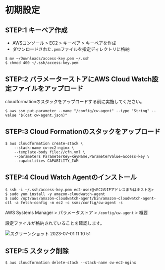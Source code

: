 # 初期設定

## STEP:1 キーペア作成

- AWSコンソール > EC2 > キーペア > キーペアを作成
- ダウンロードされた`.pem`ファイルを指定ディレクトリに格納

```shell
$ mv ~/Downloads/access-key.pem ~/.ssh
$ chmod 400 ~/.ssh/access-key.pem
```

## STEP:2 パラメーターストアにAWS Cloud Watch設定ファイルをアップロード

cloudformationのスタックをアップロードする前に実施してください。

```shell
$ aws ssm put-parameter --name "/config/cw-agent" --type "String" --value "$(cat cw-agent.json)"
```

## STEP:3 Cloud Formationのスタックをアップロード
```shell
$ aws cloudformation create-stack \
    --stack-name cw-ec2-nginx \
    --template-body file://cfn.yml \
    --parameters ParameterKey=KeyName,ParameterValue=access-key \
    --capabilities CAPABILITY_IAM
```

## STEP:4 Cloud Watch Agentのインストール

```shell
$ ssh -i ~/.ssh/access-key.pem ec2-user@<EC2のIPアドレスまたはホスト名>
$ sudo yum install -y amazon-cloudwatch-agent
$ sudo /opt/aws/amazon-cloudwatch-agent/bin/amazon-cloudwatch-agent-ctl -a fetch-config -m ec2 -c ssm:/config/cw-agent -s
```

AWS Systems Manager > パラメータストア > `/config/cw-agent` > 概要

設定ファイルが格納されていることを確認します。

![スクリーンショット 2023-07-01 11 10 51](https://github.com/WebEngrChild/cw-ec2-nginx/assets/87892265/5710945a-d1cf-41f6-a54a-b63d43933df1)

## STEP:5 スタック削除

```shell
$ aws cloudformation delete-stack --stack-name cw-ec2-nginx
```

